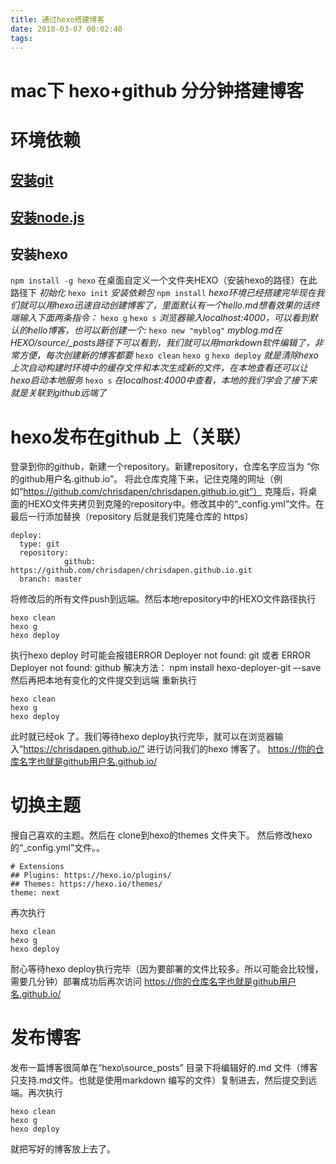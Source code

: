 ```yaml
---
title: 通过hexo搭建博客
date: 2018-03-07 00:02:40
tags:
---
```

# mac下 hexo+github 分分钟搭建博客

# 环境依赖
## [安装git](https://git-scm.com/download/)
## [安装node.js](http://nodejs.cn/download/)
## 安装hexo 
`npm install -g hexo`
在桌面自定义一个文件夹HEXO（安装hexo的路径）在此路径下
*初始化*
`hexo init`
*安装依赖包*
`npm install`
*hexo环境已经搭建完毕现在我们就可以用hexo迅速自动创建博客了，里面默认有一个hello.md想看效果的话终端输入下面两条指令：*
`hexo g`
`hexo s`
*浏览器输入localhost:4000，可以看到默认的hello博客，也可以新创建一个:*
`hexo new "myblog"`
*myblog.md在HEXO/source/_posts路径下可以看到，我们就可以用markdown软件编辑了，非常方便，每次创建新的博客都要*
`hexo clean`
`hexo g`
`hexo deploy`
*就是清除hexo上次自动构建时环境中的缓存文件和本次生成新的文件，在本地查看还可以让hexo启动本地服务*
`hexo s`
*在localhost:4000中查看，本地的我们学会了接下来就是关联到github远端了*
# hexo发布在github 上（关联）
登录到你的github，新建一个repository。新建repository，仓库名字应当为 “你的github用户名.github.io”。
将此仓库克隆下来，记住克隆的网址（例如“https://github.com/chrisdapen/chrisdapen.github.io.git”）
克隆后，将桌面的HEXO文件夹拷贝到克隆的repository中。修改其中的“_config.yml”文件。在最后一行添加替换（repository 后就是我们克隆仓库的 https）

```
deploy:
  type: git
  repository:
            github: https://github.com/chrisdapen/chrisdapen.github.io.git
  branch: master
```
将修改后的所有文件push到远端。然后本地repository中的HEXO文件路径执行
```
hexo clean 
hexo g
hexo deploy
```
执行hexo deploy 时可能会报错ERROR Deployer not found: git 或者 ERROR Deployer not found: github
解决方法： npm install hexo-deployer-git –-save
然后再把本地有变化的文件提交到远端 重新执行
```
hexo clean 
hexo g
hexo deploy
```
此时就已经ok 了。我们等待hexo deploy执行完毕，就可以在浏览器输入“https://chrisdapen.github.io/” 进行访问我们的hexo 博客了。 
https://你的仓库名字也就是github用户名.github.io/
# 切换主题
搜自己喜欢的主题。然后在 clone到hexo的themes 文件夹下。 
然后修改hexo的“_config.yml”文件。。

```
# Extensions
## Plugins: https://hexo.io/plugins/
## Themes: https://hexo.io/themes/
theme: next
```
再次执行
```
hexo clean
hexo g
hexo deploy
```
耐心等待hexo deploy执行完毕（因为要部署的文件比较多。所以可能会比较慢，需要几分钟）部署成功后再次访问 
https://你的仓库名字也就是github用户名.github.io/
# 发布博客
发布一篇博客很简单在“hexo\source_posts” 目录下将编辑好的.md 文件（博客只支持.md文件。也就是使用markdown 编写的文件）复制进去，然后提交到远端。再次执行

```
hexo clean
hexo g
hexo deploy
```
就把写好的博客放上去了。
 


